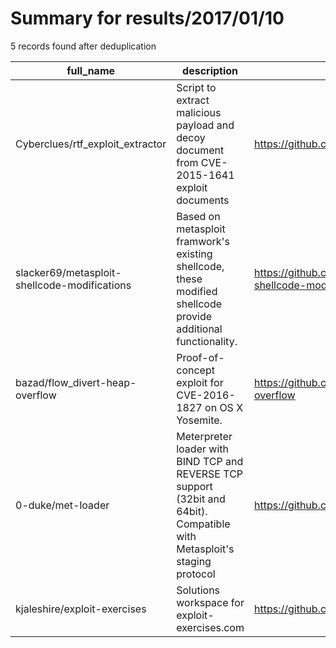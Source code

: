 
# Summary for results/2017/01/10
    
5 records found after deduplication

| full_name | description | html_url | matched_list | matched_count | pushed_at | size | stargazers_count | language | forks_count | vul_ids |
|----------------------------------------------|---------------------------------------------------------------------------------------------------------------------------|-----------------------------------------------------------------|-----------------------------------------------|-----------------|---------------------------|--------|--------------------|------------|---------------|-------------------|
| Cyberclues/rtf_exploit_extractor | Script to extract malicious payload and decoy document from CVE-2015-1641 exploit documents | https://github.com/Cyberclues/rtf_exploit_extractor | ['exploit'] | 1 | 2017-01-10 02:25:55+00:00 | 5 | 22 | Python | 11 | ['CVE-2015-1641'] |
| slacker69/metasploit-shellcode-modifications | Based on metasploit framwork's existing shellcode, these modified shellcode provide additional functionality. | https://github.com/slacker69/metasploit-shellcode-modifications | ['metasploit module OR payload', 'shellcode'] | 2 | 2017-01-10 21:24:27+00:00 | 7 | 0 | Assembly | 0 | [] |
| bazad/flow_divert-heap-overflow | Proof-of-concept exploit for CVE-2016-1827 on OS X Yosemite. | https://github.com/bazad/flow_divert-heap-overflow | ['exploit', 'heap overflow'] | 2 | 2017-01-10 03:52:38+00:00 | 1 | 2 | C | 0 | ['CVE-2016-1827'] |
| 0-duke/met-loader | Meterpreter loader with BIND TCP and REVERSE TCP support (32bit and 64bit). Compatible with Metasploit's staging protocol | https://github.com/0-duke/met-loader | ['metasploit module OR payload'] | 1 | 2017-01-10 12:30:12+00:00 | 64 | 1 | C | 1 | [] |
| kjaleshire/exploit-exercises | Solutions workspace for exploit-exercises.com | https://github.com/kjaleshire/exploit-exercises | ['exploit'] | 1 | 2017-01-10 17:23:40+00:00 | 2 | 0 | C | 0 | [] |

